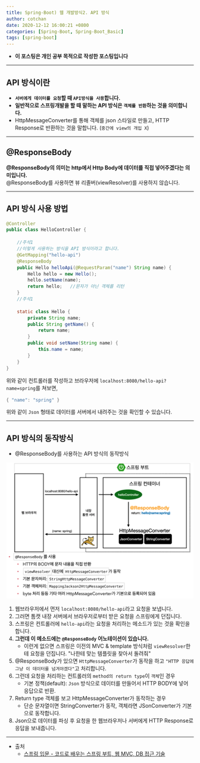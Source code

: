 ```yaml
---
title: Spring-Boot) 웹 개발방식2. API 방식 
author: cotchan 
date: 2020-12-12 16:00:21 +0800 
categories: [Spring-Boot, Spring-Boot_Basic]
tags: [spring-boot] 
---
```


+ **이 포스팅은 개인 공부 목적으로 작성한 포스팅입니다**

---

## API 방식이란 

+ **`서버에게 데이터를 요청`할 때 `API방식을 사용`합니다.**        
+ **일반적으로 스프링개발을 할 때 말하는 API 방식은 `객체를 반환`하는 것을 의미합니다.**            
+ HttpMessageConverter를 통해 객체를 json 스타일로 만들고, HTTP Response로 반환하는 것을 말합니다. (`중간에 view의 개입 X`) 
    
---


## @ResponseBody

**@ResponseBody의 의미는 http에서 Http Body에 데이터를 직접 넣어주겠다는 의미입니다.**    
@ResponseBody를 사용하면 뷰 리졸버(viewResolver)를 사용하지 않습니다.        


---


## API 방식 사용 방법


```java
@Controller
public class HelloController {

	//주석1
	//이렇게 사용하는 방식을 API 방식이라고 합니다.
	@GetMapping("hello-api")
	@ResponseBody
	public Hello helloApi(@RequestParam("name") String name) {
		Hello hello = new Hello(); 
		hello.setName(name); 
		return hello;	//문자가 아닌 객체를 리턴
	}
	//주석1
      
	static class Hello {
		private String name;
		public String getName() {
			return name;
		}
		public void setName(String name) { 
			this.name = name;
		} 
	}
}
```

위와 같이 컨트롤러를 작성하고 브라우저에 `localhost:8080/hello-api?name=spring`를 쳐보면,    

```java
{ "name": "spring" } 
```

위와 같이 `Json` 형태로 데이터를 서버에서 내려주는 것을 확인할 수 있습니다.    

    
---


## API 방식의 동작방식

+ @ResponseBody를 사용하는 API 방식의 동작방식

![Desktop View](/assets/img/post/spring-boot/2020-12-12-api_logic.png)


1. 웹브라우저에서 먼저 `localhost:8080/hello-api`라고 요청을 보냅니다.
2. 그러면 톰캣 내장 서버에서 브라우저로부터 받은 요청을 스프링에게 던집니다.
3. 스프링은 컨트롤러에 `hello-api`라는 요청을 처리하는 메소드가 있는 것을 확인을 합니다.
4. **그런데 이 메소드에는 `@ResponseBody` 어노테이션이 있습니다.**
	+ 이런게 없으면 스프링은 이전의 MVC & template 방식처럼 `viewResolver`한테 요청을 던집니다. "나한테 맞는 템플릿을 찾아서 돌려줘"
5. @ResponseBody가 있으면 `HttpMessageConverter`가 동작을 하고 `"HTTP 응답에 그냥 이 데이터를 넘겨야겠다"`고 처리합니다.
6. 그런데 요청을 처리하는 컨트롤러의 `method의 return type`이 `객체`인 경우 
	+ 기본 정책(default): `Json` 방식으로 데이터를 만들어서 HTTP BODY에 넣어 응답으로 반환.
7. Return type 객체를 보고 HttpMessageConverter가 동작하는 경우
	+ 단순 문자열이면 StringConverter가 동작, 객체라면 JSonConverter가 기본으로 동작합니다.    
8. Json으로 데이터를 파싱 후 요청을 한 웹브라우저나 서버에게 HTTP Response로 응답을 보내줍니다.
 






---

+ 출처
	+ [스프링 입문 - 코드로 배우는 스프링 부트, 웹 MVC, DB 접근 기술](https://www.inflearn.com/course/%EC%8A%A4%ED%94%84%EB%A7%81-%EC%9E%85%EB%AC%B8-%EC%8A%A4%ED%94%84%EB%A7%81%EB%B6%80%ED%8A%B8/dashboard)

